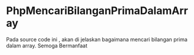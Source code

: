 # PhpMencariBilanganPrimaDalamArray
Pada source code ini , akan di jelaskan bagaimana mencari bilangan prima dalam array. Semoga Bermanfaat
